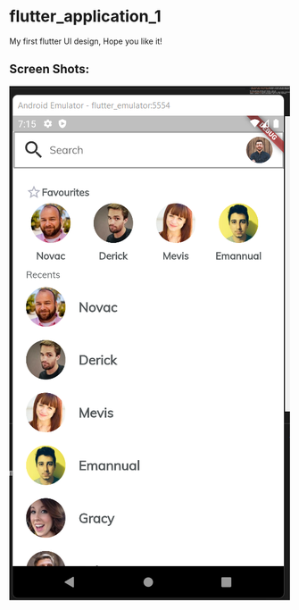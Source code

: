 # flutter_application_1

My first flutter UI design, Hope you like it!

## Screen Shots:
![alt text](https://github.com/PriyanshuYakub/FlutterUI_mark1/blob/main/image.png)


